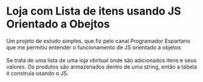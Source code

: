 <h1> Loja com Lista de itens usando JS Orientado a Obejtos</h1>

Um projeto de estudo simples, que fiz pelo canal Programador Espartano que me permitiu entender o funcionamento de JS orientado a objetos
<br>
<br>
Se trata de uma lista de uma loja vbirtual onde são adicionados itens e seus valores. Os produtos são armazenados dentro de uma string, então a tabela é construía usando o JS.